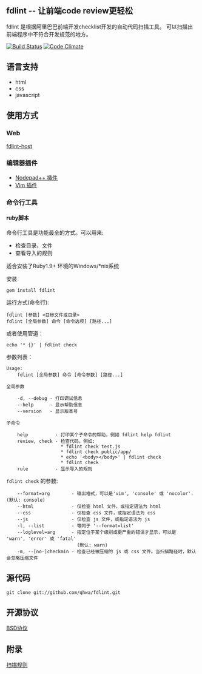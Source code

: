 ## fdlint -- 让前端code review更轻松

fdlint 是根据阿里巴巴前端开发checklist开发的自动代码扫描工具。
可以扫描出前端程序中不符合开发规范的地方。

[![Build Status](https://secure.travis-ci.org/qhwa/fdlint.png)](http://travis-ci.org/qhwa/fdlint)
[![Code Climate](https://codeclimate.com/github/qhwa/fdlint.png)](https://codeclimate.com/github/qhwa/fdlint)

## 语言支持
* html
* css
* javascript

## 使用方式

### Web

[fdlint-host](https://github.com/qhwa/fdlint-host)


### 编辑器插件

* [Nodepad++ 插件](https://github.com/ThinkBest/fdlint-notepad-plusplus)
* [Vim 插件](https://github.com/qhwa/fdlint-vim)

### 命令行工具

#### ruby脚本

命令行工具是功能最全的方式。可以用来:

* 检查目录、文件
* 查看导入的规则

适合安装了Ruby1.9+ 环境的Windows/\*nix系统

安装

    gem install fdlint

运行方式(命令行):

    fdlint [参数] <目标文件或目录>
    fdlint [全局参数] 命令 [命令选项] [路径...]

或者使用管道：

    echo '* {}' | fdlint check

参数列表：

~~~
Usage:
    fdlint [全局参数] 命令 [命令参数] [路径...]

全局参数

    -d, --debug - 打印调试信息
    --help      - 显示帮助信息
    --version   - 显示版本号

子命令

    help          - 打印某个子命令的帮助，例如 fdlint help fdlint
    review, check - 检查代码。例如:
                    * fdlint check test.js
                    * fdlint check public/app/
                    * echo '<body></body>' | fdlint check
                    * fdlint check 
    rule          - 显示导入的规则
~~~

`fdlint check` 的参数:

~~~
    --format=arg        - 输出格式，可以是'vim', 'console' 或 'nocolor'. (默认: console)
    --html              - 仅检查 html 文件，或指定语法为 html
    --css               - 仅检查 css 文件，或指定语法为 css
    --js                - 仅检查 js 文件，或指定语法为 js
    -l, --list          - 等同于 '--format=list'
    --loglevel=arg      - 指定位于某个级别或更严重的错误才显示，可以是 'warn', 'error' 或 'fatal'
                          (默认: warn)
    -m, --[no-]checkmin - 检查已经被压缩的 js 或 css 文件。当扫描路径时，默认会忽略压缩文件
~~~


## 源代码

    git clone git://github.com/qhwa/fdlint.git

## 开源协议

[BSD协议](http://www.linfo.org/bsdlicense.html)

## 附录

[扫描规则](https://github.com/qhwa/fdlint/wiki/fdlint-%E6%89%AB%E6%8F%8F%E8%A7%84%E5%88%99)


